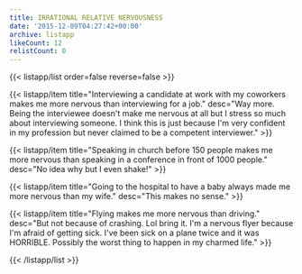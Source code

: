 ```yaml
---
title: IRRATIONAL RELATIVE NERVOUSNESS
date: '2015-12-09T04:27:42+00:00'
archive: listapp
likeCount: 12
relistCount: 0
---
```


<!--more-->

{{< listapp/list order=false reverse=false >}}

   {{< listapp/item title="Interviewing a candidate at work with my coworkers makes me more nervous than interviewing for a job."
      desc="Way more. Being the interviewee doesn't make me nervous at all but I stress so much about interviewing someone. I think this is just because I'm very confident in my profession but never claimed to be a competent interviewer." >}}

   {{< listapp/item title="Speaking in church before 150 people makes me more nervous than speaking in a conference in front of 1000 people."
      desc="No idea why but I even shake!" >}}

   {{< listapp/item title="Going to the hospital to have a baby always made me more nervous than my wife."
      desc="This makes no sense." >}}

   {{< listapp/item title="Flying makes me more nervous than driving."
      desc="But not because of crashing. Lol bring it. I'm a nervous flyer because I'm afraid of getting sick. I've been sick on a plane twice and it was HORRIBLE. Possibly the worst thing to happen in my charmed life." >}}

{{< /listapp/list >}}
